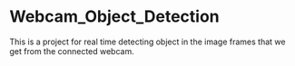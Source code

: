 # Webcam_Object_Detection

This is a project for real time detecting object in the image frames that we get from the connected webcam.